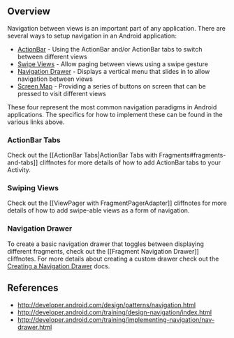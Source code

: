 ## Overview

Navigation between views is an important part of any application. There are several ways to setup navigation in an Android application:

 * [ActionBar](http://developer.android.com/design/patterns/actionbar.html) - Using the ActionBar and/or ActionBar tabs to switch between different views
 * [Swipe Views](http://developer.android.com/training/implementing-navigation/lateral.html) - Allow paging between views using a swipe gesture
 * [Navigation Drawer](http://developer.android.com/training/implementing-navigation/nav-drawer.html) - Displays a vertical menu that slides in to allow navigation between views 
 * [Screen Map](http://developer.android.com/training/design-navigation/descendant-lateral.html#buttons) - Providing a series of buttons on screen that can be pressed to visit different views

These four represent the most common navigation paradigms in Android applications. The specifics for how to implement these can be found in the various links above.

### ActionBar Tabs

Check out the [[ActionBar Tabs|ActionBar Tabs with Fragments#fragments-and-tabs]] cliffnotes for more details of how to add ActionBar tabs to your Activity.

### Swiping Views

Check out the [[ViewPager with FragmentPagerAdapter]] cliffnotes for more details of how to add swipe-able views as a form of navigation.

### Navigation Drawer

To create a basic navigation drawer that toggles between displaying different fragments, check out the
[[Fragment Navigation Drawer]] cliffnotes. For more details about creating a custom drawer check out the [Creating a Navigation Drawer](http://developer.android.com/training/implementing-navigation/nav-drawer.html#top) docs.   

## References

 * <http://developer.android.com/design/patterns/navigation.html>
 * <http://developer.android.com/training/design-navigation/index.html>
 * <http://developer.android.com/training/implementing-navigation/nav-drawer.html>